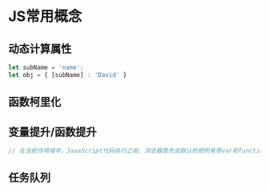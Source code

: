 # JS常用概念

## 动态计算属性

```js
let subName = 'name';
let obj = { [subName] : 'David' } 
```

## 函数柯里化

## 变量提升/函数提升

```js
// 在当前作用域中，JavaScript代码执行之前，浏览器首先会默认的把所有带var和function声明的变量进行提前的声明或者定义
```

## 任务队列